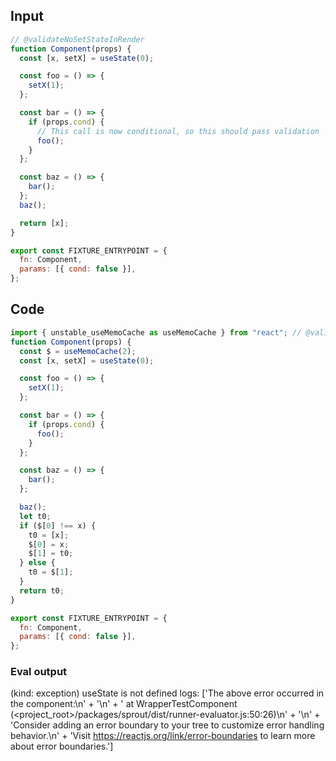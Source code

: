 
## Input

```javascript
// @validateNoSetStateInRender
function Component(props) {
  const [x, setX] = useState(0);

  const foo = () => {
    setX(1);
  };

  const bar = () => {
    if (props.cond) {
      // This call is now conditional, so this should pass validation
      foo();
    }
  };

  const baz = () => {
    bar();
  };
  baz();

  return [x];
}

export const FIXTURE_ENTRYPOINT = {
  fn: Component,
  params: [{ cond: false }],
};

```

## Code

```javascript
import { unstable_useMemoCache as useMemoCache } from "react"; // @validateNoSetStateInRender
function Component(props) {
  const $ = useMemoCache(2);
  const [x, setX] = useState(0);

  const foo = () => {
    setX(1);
  };

  const bar = () => {
    if (props.cond) {
      foo();
    }
  };

  const baz = () => {
    bar();
  };

  baz();
  let t0;
  if ($[0] !== x) {
    t0 = [x];
    $[0] = x;
    $[1] = t0;
  } else {
    t0 = $[1];
  }
  return t0;
}

export const FIXTURE_ENTRYPOINT = {
  fn: Component,
  params: [{ cond: false }],
};

```
      
### Eval output
(kind: exception) useState is not defined
logs: ['The above error occurred in the <WrapperTestComponent> component:\n' +
  '\n' +
  '    at WrapperTestComponent (<project_root>/packages/sprout/dist/runner-evaluator.js:50:26)\n' +
  '\n' +
  'Consider adding an error boundary to your tree to customize error handling behavior.\n' +
  'Visit https://reactjs.org/link/error-boundaries to learn more about error boundaries.']